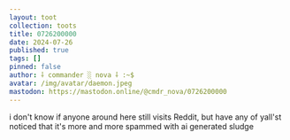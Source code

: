 ```yaml
---
layout: toot
collection: toots
title: 0726200000
date: 2024-07-26
published: true
tags: []
pinned: false
author: ⸸ commander ░ nova ⸸ :~$
avatar: /img/avatar/daemon.jpeg
mastodon: https://mastodon.online/@cmdr_nova/0726200000
---
```


i don't know if anyone around here still visits Reddit, but have any of yall'st noticed that it's more and more spammed with ai generated sludge
